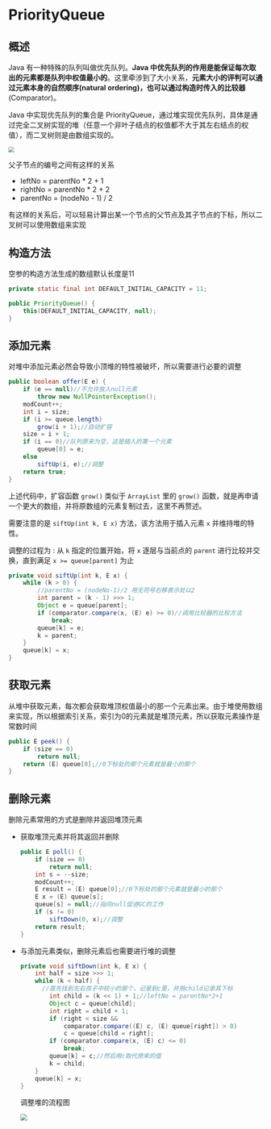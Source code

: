 # PriorityQueue

## 概述

Java 有一种特殊的队列叫做优先队列。**Java 中优先队列的作用是能保证每次取出的元素都是队列中权值最小的**。这里牵涉到了大小关系，**元素大小的评判可以通过元素本身的自然顺序(natural ordering)，也可以通过构造时传入的比较器**(Comparator)。

Java 中实现优先队列的集合是 PriorityQueue，通过堆实现优先队列，具体是通过完全二叉树实现的堆（任意一个非叶子结点的权值都不大于其左右结点的权值），而二叉树则是由数组实现的。

<img src="https://gitee.com/ngwingbun/picgo-image/raw/master/images/20220314172348.png" style="zoom:70%;" />

父子节点的编号之间有这样的关系

- leftNo = parentNo * 2 + 1
- rightNo = parentNo * 2 + 2
- parentNo = (nodeNo - 1) / 2

有这样的关系后，可以轻易计算出某一个节点的父节点及其子节点的下标，所以二叉树可以使用数组来实现



## 构造方法

空参的构造方法生成的数组默认长度是11

```java
private static final int DEFAULT_INITIAL_CAPACITY = 11;

public PriorityQueue() {
    this(DEFAULT_INITIAL_CAPACITY, null);
}
```



## 添加元素

对堆中添加元素必然会导致小顶堆的特性被破坏，所以需要进行必要的调整

```java
public boolean offer(E e) {
    if (e == null)//不允许放入null元素
        throw new NullPointerException();
    modCount++;
    int i = size;
    if (i >= queue.length)
        grow(i + 1);//自动扩容
    size = i + 1;
    if (i == 0)//队列原来为空，这是插入的第一个元素
        queue[0] = e;
    else
        siftUp(i, e);//调整
    return true;
}
```

上述代码中，扩容函数 `grow()` 类似于 `ArrayList` 里的 `grow()` 函数，就是再申请一个更大的数组，并将原数组的元素复制过去，这里不再赘述。

需要注意的是 `siftUp(int k, E x)` 方法，该方法用于插入元素 `x` 并维持堆的特性。

调整的过程为 : 从 `k` 指定的位置开始，将 `x` 逐层与当前点的 `parent` 进行比较并交换，直到满足 `x >= queue[parent]` 为止

```java
private void siftUp(int k, E x) {
    while (k > 0) {
        //parentNo = (nodeNo-1)/2 用无符号右移表示处以2
        int parent = (k - 1) >>> 1;
        Object e = queue[parent];
        if (comparator.compare(x, (E) e) >= 0)//调用比较器的比较方法
            break;
        queue[k] = e;
        k = parent;
    }
    queue[k] = x;
}
```



## 获取元素

从堆中获取元素，每次都会获取堆顶权值最小的那一个元素出来。由于堆使用数组来实现，所以根据索引关系，索引为0的元素就是堆顶元素，所以获取元素操作是常数时间

```java
public E peek() {
    if (size == 0)
        return null;
    return (E) queue[0];//0下标处的那个元素就是最小的那个
}
```



## 删除元素

删除元素常用的方式是删除并返回堆顶元素

- 获取堆顶元素并将其返回并删除

  ```java
  public E poll() {
      if (size == 0)
          return null;
      int s = --size;
      modCount++;
      E result = (E) queue[0];//0下标处的那个元素就是最小的那个
      E x = (E) queue[s];
      queue[s] = null;//指向null促进GC的工作
      if (s != 0)
          siftDown(0, x);//调整
      return result;
  }
  ```

- 与添加元素类似，删除元素后也需要进行堆的调整

  ```java
  private void siftDown(int k, E x) {
      int half = size >>> 1;
      while (k < half) {
      	//首先找到左右孩子中较小的那个，记录到c里，并用child记录其下标
          int child = (k << 1) + 1;//leftNo = parentNo*2+1
          Object c = queue[child];
          int right = child + 1;
          if (right < size &&
              comparator.compare((E) c, (E) queue[right]) > 0)
              c = queue[child = right];
          if (comparator.compare(x, (E) c) <= 0)
              break;
          queue[k] = c;//然后用c取代原来的值
          k = child;
      }
      queue[k] = x;
  }
  ```

  调整堆的流程图

  <img src="https://gitee.com/ngwingbun/picgo-image/raw/master/images/20220314193835.png" style="zoom:80%;" />

